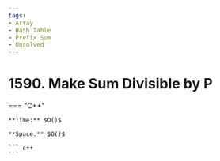 ```yaml
---
tags:
- Array
- Hash Table
- Prefix Sum
- Unsolved
---
```



# 1590. Make Sum Divisible by P

=== "C++"

    **Time:** $O()$

    **Space:** $O()$

    ``` c++
    ```